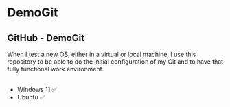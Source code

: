 # DemoGit
## GitHub - DemoGit
When I test a new OS, either in a virtual or local machine, I use this repository to be able to do the initial configuration of my Git and to have that fully functional work environment.
<br></br>
* Windows 11 ✅
* Ubuntu ✅
